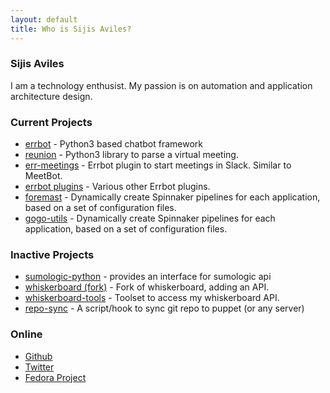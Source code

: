 ```yaml
---
layout: default
title: Who is Sijis Aviles?
---
```


### Sijis Aviles

I am a technology enthusist. My passion is on automation and application architecture design.

### Current Projects

- [errbot](https://github.com/errbotio/errbot) - Python3 based chatbot framework
- [reunion](https://github.com/sijis/reunion) - Python3 library to parse a virtual meeting.
- [err-meetings](https://github.com/sijis/err-meetings) - Errbot plugin to start meetings in Slack. Similar to MeetBot.
- [errbot plugins](https://github.com/sijis?utf8=%E2%9C%93&tab=repositories&q=err-*&type=&language=) - Various other Errbot plugins.
- [foremast](https://github.com/gogoair/foremast) - Dynamically create Spinnaker pipelines for each application, based on a set of configuration files.
- [gogo-utils](https://github.com/gogoair/gogo-utils) - Dynamically create Spinnaker pipelines for each application, based on a set of configuration files.

### Inactive Projects

- [sumologic-python](https://github.com/sijis/sumologic-python) - provides an interface for sumologic api
- [whiskerboard (fork)](https://github.com/sijis/whiskerboard) - Fork of whiskerboard, adding an API.
- [whiskerboard-tools](https://github.com/sijis/whiskerboard-tools) - Toolset to access my whiskerboard API.
- [repo-sync](https://github.com/sijis/repo-sync) - A script/hook to sync git repo to puppet (or any server)

### Online

- [Github](https://github.com/sijis)
- [Twitter](https://twitter.com/SijisAviles)
- [Fedora Project](http://fedoraproject.org/wiki/User:Sijis)

